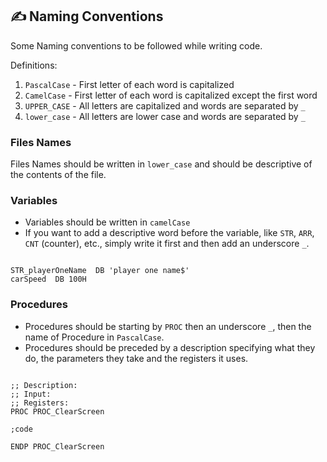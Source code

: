 ## ✍️ Naming Conventions

Some Naming conventions to be followed while writing code.  

Definitions:  
1. `PascalCase` - First letter of each word is capitalized
2. `CamelCase`  - First letter of each word is capitalized except the first word
3. `UPPER_CASE` - All letters are capitalized and words are separated by `_`
4. `lower_case` - All letters are lower case and words are separated by `_`

### Files Names
Files Names should be written in `lower_case` and should be descriptive of the contents of the file.

### Variables
- Variables should be written in `camelCase`
- If you want to add a descriptive word before the variable, like `STR`, `ARR`, `CNT` (counter), etc., simply write it first and then add an underscore `_`.
```Assembly

STR_playerOneName  DB 'player one name$'
carSpeed  DB 100H

```

### Procedures
- Procedures should be starting by `PROC` then an underscore `_`, then the name of Procedure in `PascalCase`.
- Procedures should be preceded by a description specifying what they do, the parameters they take and the registers it uses.
```Assembly

;; Description: 
;; Input:
;; Registers:
PROC PROC_ClearScreen

;code

ENDP PROC_ClearScreen

```
